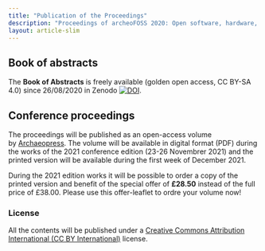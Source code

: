 ```yaml
---
title: "Publication of the Proceedings"
description: "Proceedings of archeoFOSS 2020: Open software, hardware, processes, data and formats in archaeological research"
layout: article-slim
---
```


## Book of abstracts

The **Book of Abstracts** is freely available (golden open access, CC BY-SA 4.0) since 26/08/2020 in Zenodo [![DOI](https://zenodo.org/badge/DOI/10.5281/zenodo.4002961.svg)](https://doi.org/10.5281/zenodo.4002961).


## Conference proceedings

The proceedings will be published as an open-access volume by [Archaeopress](https://www.archaeopress.com/). The volume will be available in digital format (PDF) during the works of the 2021 conference edition (23-26 Novembrer 2021) and the printed version will be available during the first week of December 2021.

During the 2021 edition works it will be possible to order a copy of the printed version and benefit of the special offer of **£28.50** instead of the full price of £38.00. Please use this offer-leaflet to ordre your volume now!


### License

All the contents will be published under a [Creative Commons Attribution International (CC BY International)](https://creativecommons.org/licenses/by/4.0/) license.
